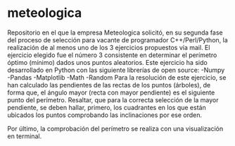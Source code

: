 # meteologica
Repositorio en el que la empresa Meteologica solicitó, en su segunda fase del proceso de selección para vacante de programador C++/Perl/Python, la realización de al menos uno de los 3 ejercicios propuestos vía mail. El ejercicio elegido fue el número 3 consistente en determinar el perímetro óptimo (mínimo) dados unos puntos aleatorios. Este ejercicio ha sido desarrollado en Python con las siguiente librerías de open source:
 -Numpy
 -Pandas
 -Matplotlib
 -Math
 -Random
Para la resolución de este ejercicio, se han calculado las pendientes de las rectas de los puntos (árboles), de forma que, el ángulo mayor (recta con mayor pendiente) es el siguiente punto del perímetro. Resaltar, que para la correcta selección de la mayor pendiente, se deben hallar, primero, los cuadrantes en los que están ubicados los puntos comprobando las inclinaciones por ese orden.

Por último, la comprobación del perímetro se realiza con una visualización en terminal.
